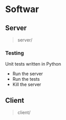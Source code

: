# Softwar

## Server

> server/


### Testing

Unit tests written in Python

- Run the server
- Run the tests
- Kill the server


## Client

> client/
